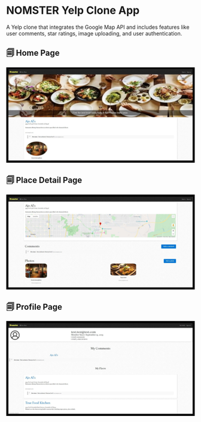 # NOMSTER Yelp Clone App

A Yelp clone that integrates the Google Map API and includes features like user comments, star ratings, image uploading, and user authentication.


## 🗐 Home Page

![Home Page](https://github.com/AnaBoca/nomster/blob/master/app/assets/images/home.jpg)


## 🗐 Place Detail Page

![Place Detail Page](https://github.com/AnaBoca/nomster/blob/master/app/assets/images/place.jpg)


## 🗐 Profile Page

![Home Page](https://github.com/AnaBoca/nomster/blob/master/app/assets/images/profile.jpg)
